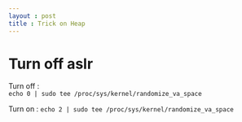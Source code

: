 ```yaml
---
layout : post 
title : Trick on Heap
--- 
```


# Turn off aslr  
Turn off :  
  ```echo 0 | sudo tee /proc/sys/kernel/randomize_va_space```  

Turn on : 
  ```echo 2 | sudo tee /proc/sys/kernel/randomize_va_space```  


